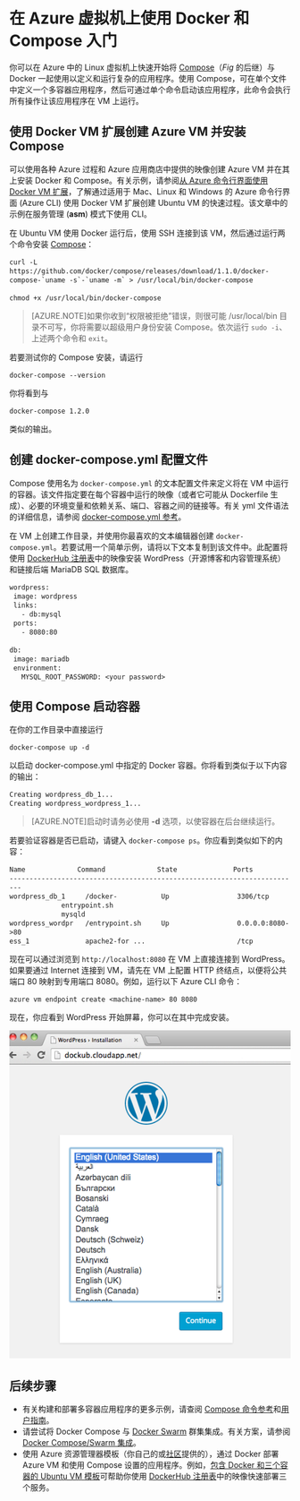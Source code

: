 <properties
    pageTitle="在 Azure 虚拟机上使用 Docker 和 Compose 入门"
    description="对在 Azure 上使用 Compose 和 Docker 的简要介绍"
    services="virtual-machines"
    documentationCenter=""
    authors="dlepow"
    manager="timlt editor="/>

<tags
    ms.service="virtual-machines"
    ms.date="05/07/2015"
    wacn.date="08/29/2015"/>

# 在 Azure 虚拟机上使用 Docker 和 Compose 入门


你可以在 Azure 中的 Linux 虚拟机上快速开始将 [Compose](http://github.com/docker/compose)（*Fig* 的后继）与 Docker 一起使用以定义和运行复杂的应用程序。使用 Compose，可在单个文件中定义一个多容器应用程序，然后可通过单个命令启动该应用程序，此命令会执行所有操作让该应用程序在 VM 上运行。




## 使用 Docker VM 扩展创建 Azure VM 并安装 Compose

可以使用各种 Azure 过程和 Azure 应用商店中提供的映像创建 Azure VM 并在其上安装 Docker 和 Compose。有关示例，请参阅[从 Azure 命令行界面使用 Docker VM 扩展](virtual-machines-docker-with-xplat-cli)，了解通过适用于 Mac、Linux 和 Windows 的 Azure 命令行界面 (Azure CLI) 使用 Docker VM 扩展创建 Ubuntu VM 的快速过程。该文章中的示例在服务管理 (**asm**) 模式下使用 CLI。


在 Ubuntu VM 使用 Docker 运行后，使用 SSH 连接到该 VM，然后通过运行两个命令安装 [Compose](https://github.com/docker/compose/blob/882dc673ce84b0b29cd59b6815cb93f74a6c4134/docs/install)：

```
curl -L https://github.com/docker/compose/releases/download/1.1.0/docker-compose-`uname -s`-`uname -m` > /usr/local/bin/docker-compose

chmod +x /usr/local/bin/docker-compose
```
>[AZURE.NOTE]如果你收到“权限被拒绝”错误，则很可能 /usr/local/bin 目录不可写，你将需要以超级用户身份安装 Compose。依次运行 `sudo -i`、上述两个命令和 `exit`。

若要测试你的 Compose 安装，请运行

```
docker-compose --version
```

你将看到与
```
docker-compose 1.2.0
``` 
类似的输出。



## 创建 docker-compose.yml 配置文件

Compose 使用名为 `docker-compose.yml` 的文本配置文件来定义将在 VM 中运行的容器。该文件指定要在每个容器中运行的映像（或者它可能从 Dockerfile 生成）、必要的环境变量和依赖关系、端口、容器之间的链接等。有关 yml 文件语法的详细信息，请参阅 [docker-compose.yml 参考](http://docs.docker.com/compose/yml/)。

在 VM 上创建工作目录，并使用你最喜欢的文本编辑器创建 `docker-compose.yml`。若要试用一个简单示例，请将以下文本复制到该文件中。此配置将使用 [DockerHub 注册表](https://registry.hub.docker.com/_/wordpress/)中的映像安装 WordPress（开源博客和内容管理系统）和链接后端 MariaDB SQL 数据库。

 ```
 wordpress:
  image: wordpress
  links:
    - db:mysql
  ports:
    - 8080:80

db:
  image: mariadb
  environment:
    MYSQL_ROOT_PASSWORD: <your password>

```

## 使用 Compose 启动容器

在你的工作目录中直接运行

```
docker-compose up -d

```

以启动 docker-compose.yml 中指定的 Docker 容器。你将看到类似于以下内容的输出：

```
Creating wordpress_db_1...
Creating wordpress_wordpress_1...
```

>[AZURE.NOTE]启动时请务必使用 **-d** 选项，以使容器在后台继续运行。

若要验证容器是否已启动，请键入 `docker-compose ps`。你应看到类似如下的内容：

```
Name             Command             State              Ports
-------------------------------------------------------------------------
wordpress_db_1     /docker-           Up                 3306/tcp
             entrypoint.sh
             mysqld
wordpress_wordpr   /entrypoint.sh     Up                 0.0.0.0:8080->80
ess_1              apache2-for ...                       /tcp
```

现在可以通过浏览到 `http://localhost:8080` 在 VM 上直接连接到 WordPress。如果要通过 Internet 连接到 VM，请先在 VM 上配置 HTTP 终结点，以便将公共端口 80 映射到专用端口 8080。例如，运行以下 Azure CLI 命令：

```
azure vm endpoint create <machine-name> 80 8080

```

现在，你应看到 WordPress 开始屏幕，你可以在其中完成安装。

![WordPress 开始屏幕][wordpress_start]




## 后续步骤

* 有关构建和部署多容器应用程序的更多示例，请查阅 [Compose 命令参考](http://docs.docker.com/compose/cli/)和[用户指南](http://docs.docker.com/compose/)。
* 请尝试将 Docker Compose 与 [Docker Swarm](/documentation/articles/virtual-machines-docker-swarm) 群集集成。有关方案，请参阅 [Docker Compose/Swarm 集成](https://github.com/docker/compose/blob/master/SWARM)。
* 使用 Azure 资源管理器模板（你自己的或[社区](http://azure.microsoft.com/documentation/templates/)提供的），通过 Docker 部署 Azure VM 和使用 Compose 设置的应用程序。例如，[包含 Docker 和三个容器的 Ubuntu VM 模板](http://azure.microsoft.com/documentation/templates/docker-simple-on-ubuntu/)可帮助你使用 [DockerHub 注册表](https://registry.hub.docker.com/)中的映像快速部署三个服务。

<!--Image references-->

[wordpress_start]: ./media/virtual-machines-docker-compose-quickstart/WordPress.png

<!---HONumber=67-->